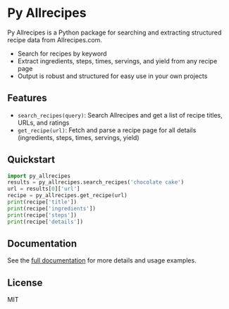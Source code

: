 # Py Allrecipes

Py Allrecipes is a Python package for searching and extracting structured recipe data from Allrecipes.com.

- Search for recipes by keyword
- Extract ingredients, steps, times, servings, and yield from any recipe page
- Output is robust and structured for easy use in your own projects

## Features
- `search_recipes(query)`: Search Allrecipes and get a list of recipe titles, URLs, and ratings
- `get_recipe(url)`: Fetch and parse a recipe page for all details (ingredients, steps, times, servings, yield)

## Quickstart
```python
import py_allrecipes
results = py_allrecipes.search_recipes('chocolate cake')
url = results[0]['url']
recipe = py_allrecipes.get_recipe(url)
print(recipe['title'])
print(recipe['ingredients'])
print(recipe['steps'])
print(recipe['details'])
```

## Documentation
See the [full documentation](https://zacharyj12.github.io/py-allrecipes/) for more details and usage examples.

## License
MIT